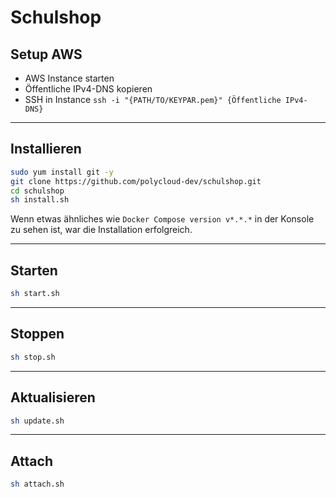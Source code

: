 # Schulshop

## Setup AWS
- AWS Instance starten
- Öffentliche IPv4-DNS kopieren
- SSH in Instance
`ssh -i "{PATH/TO/KEYPAR.pem}" {Öffentliche IPv4-DNS}`

---

## Installieren
```sh
sudo yum install git -y
git clone https://github.com/polycloud-dev/schulshop.git
cd schulshop
sh install.sh
```
Wenn etwas ähnliches wie `Docker Compose version v*.*.*` in der Konsole zu sehen ist, war die Installation erfolgreich.

---

## Starten
```sh
sh start.sh
```

---

## Stoppen
```sh
sh stop.sh
```

---

## Aktualisieren
```sh
sh update.sh
```

---

## Attach
```sh
sh attach.sh
```